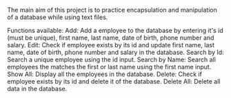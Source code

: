 The main aim of this project is to practice encapsulation and manipulation of a database while using text files.

Functions available:
Add: Add a employee to the database by entering it's id (must be unique), first name, last name, date of birth, phone number and salary.
Edit: Check if employee exists by its id and update first name, last name, date of birth, phone number and salary in the database.
Search by Id: Search a unique employee using the id input.
Search by Name: Search all employees the matches the first or last name using the first name input.
Show All: Display all the employees in the database.
Delete: Check if employee exists by its id and delete it of the database.
Delete All: Delete all data in the database.
